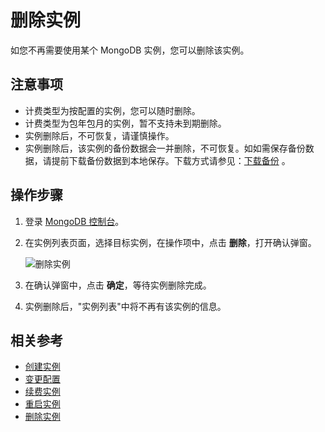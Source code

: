 # 删除实例

如您不再需要使用某个 MongoDB 实例，您可以删除该实例。

## 注意事项
- 计费类型为按配置的实例，您可以随时删除。
- 计费类型为包年包月的实例，暂不支持未到期删除。
- 实例删除后，不可恢复，请谨慎操作。
- 实例删除后，该实例的备份数据会一并删除，不可恢复。如如需保存备份数据，请提前下载备份数据到本地保存。下载方式请参见：[下载备份]() 。

## 操作步骤
1. 登录 [MongoDB 控制台](https://mongodb-console.jdcloud.com/mongodb?dataCenter=bj_02)。
2. 在实例列表页面，选择目标实例，在操作项中，点击 **删除**，打开确认弹窗。
 
   ![删除实例](https://github.com/jdcloudcom/cn/blob/master/image/mongodb/mongo-014.png)

3. 在确认弹窗中，点击 **确定**，等待实例删除完成。
4. 实例删除后，"实例列表"中将不再有该实例的信息。

## 相关参考

- [创建实例](../../Getting-Started/Create-Instance.md)
- [变更配置](Modify-Instance-Spec.md)
- [续费实例](Renewal-Instructions.md)
- [重启实例](Restart-Instance.md)
- [删除实例](Delete-Instance.md)


